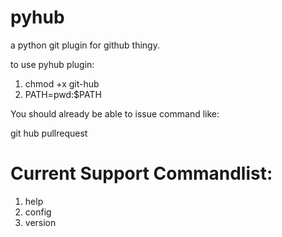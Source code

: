 pyhub
=====

a python git plugin for github thingy.

to use pyhub plugin:

1.  chmod +x git-hub
2.  PATH=pwd:$PATH

You should already be able to issue command like:

git hub pullrequest

Current Support Commandlist:
============================

1. help
2. config
3. version
